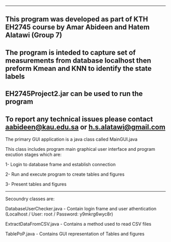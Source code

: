 ----------------------------------------------------------------------------------------------------------------------------------------------
This program was developed as part of KTH EH2745 course by Amar Abideen and Hatem Alatawi (Group 7)
----------------------------------------------------------------------------------------------------------------------------------------------
The program is inteded to capture set of measurements from  database localhost then preform Kmean and KNN to identify the state labels
----------------------------------------------------------------------------------------------------------------------------------------------
EH2745Project2.jar can be used to run the program
----------------------------------------------------------------------------------------------------------------------------------------------
To report any technical issues please contact aabideen@kau.edu.sa or h.s.alatawi@gmail.com
----------------------------------------------------------------------------------------------------------------------------------------------

The primary GUI application is a java class called MainGUI.java

This class includes program main graphical user interface and program excution stages which are:

1- Login to database frame and establish connection 

2- Run and execute program to create tables and figures

3- Present tables and figures 

-------------------------------------------------------------------------------------------------------------------------------------------

Secoundry classes are:

DatabaseUserChecker.java - Contain login frame and user athentication (Localhost / User: root / Password: y9mkrg6wyc8r)

ExtractDataFromCSV.java - Contains a method used to read CSV files

TablePoP.java - Contains GUI representation of Tables and figures
